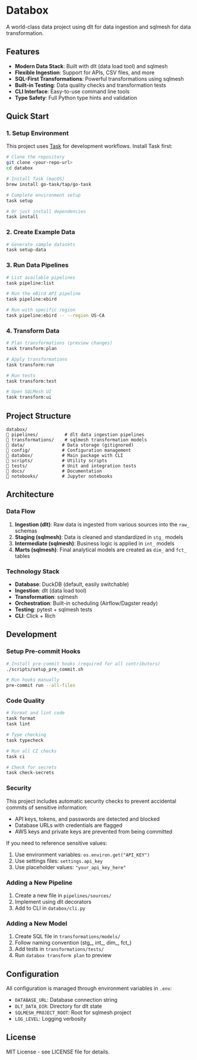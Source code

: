 # Databox

A world-class data project using dlt for data ingestion and sqlmesh for data transformation.

## Features

- **Modern Data Stack**: Built with dlt (data load tool) and sqlmesh
- **Flexible Ingestion**: Support for APIs, CSV files, and more
- **SQL-First Transformations**: Powerful transformations using sqlmesh
- **Built-in Testing**: Data quality checks and transformation tests
- **CLI Interface**: Easy-to-use command line tools
- **Type Safety**: Full Python type hints and validation

## Quick Start

### 1. Setup Environment

This project uses [Task](https://taskfile.dev/) for development workflows. Install Task first:

```bash
# Clone the repository
git clone <your-repo-url>
cd databox

# Install Task (macOS)
brew install go-task/tap/go-task

# Complete environment setup
task setup

# Or just install dependencies
task install
```

### 2. Create Example Data

```bash
# Generate sample datasets
task setup-data
```

### 3. Run Data Pipelines

```bash
# List available pipelines
task pipeline:list

# Run the eBird API pipeline
task pipeline:ebird

# Run with specific region
task pipeline:ebird -- --region US-CA
```

### 4. Transform Data

```bash
# Plan transformations (preview changes)
task transform:plan

# Apply transformations
task transform:run

# Run tests
task transform:test

# Open SQLMesh UI
task transform:ui
```

## Project Structure

```
databox/
   pipelines/          # dlt data ingestion pipelines
   transformations/    # sqlmesh transformation models
   data/              # Data storage (gitignored)
   config/            # Configuration management
   databox/           # Main package with CLI
   scripts/           # Utility scripts
   tests/             # Unit and integration tests
   docs/              # Documentation
   notebooks/         # Jupyter notebooks
```

## Architecture

### Data Flow

1. **Ingestion (dlt)**: Raw data is ingested from various sources into the `raw_` schemas
2. **Staging (sqlmesh)**: Data is cleaned and standardized in `stg_` models
3. **Intermediate (sqlmesh)**: Business logic is applied in `int_` models
4. **Marts (sqlmesh)**: Final analytical models are created as `dim_` and `fct_` tables

### Technology Stack

- **Database**: DuckDB (default, easily switchable)
- **Ingestion**: dlt (data load tool)
- **Transformation**: sqlmesh
- **Orchestration**: Built-in scheduling (Airflow/Dagster ready)
- **Testing**: pytest + sqlmesh tests
- **CLI**: Click + Rich

## Development

### Setup Pre-commit Hooks

```bash
# Install pre-commit hooks (required for all contributors)
./scripts/setup_pre_commit.sh

# Run hooks manually
pre-commit run --all-files
```

### Code Quality

```bash
# Format and lint code
task format
task lint

# Type checking
task typecheck

# Run all CI checks
task ci

# Check for secrets
task check-secrets
```

### Security

This project includes automatic security checks to prevent accidental commits of sensitive information:

- API keys, tokens, and passwords are detected and blocked
- Database URLs with credentials are flagged
- AWS keys and private keys are prevented from being committed

If you need to reference sensitive values:
1. Use environment variables: `os.environ.get("API_KEY")`
2. Use settings files: `settings.api_key`
3. Use placeholder values: `"your_api_key_here"`

### Adding a New Pipeline

1. Create a new file in `pipelines/sources/`
2. Implement using dlt decorators
3. Add to CLI in `databox/cli.py`

### Adding a New Model

1. Create SQL file in `transformations/models/`
2. Follow naming convention (stg_, int_, dim_, fct_)
3. Add tests in `transformations/tests/`
4. Run `databox transform plan` to preview

## Configuration

All configuration is managed through environment variables in `.env`:

- `DATABASE_URL`: Database connection string
- `DLT_DATA_DIR`: Directory for dlt state
- `SQLMESH_PROJECT_ROOT`: Root for sqlmesh project
- `LOG_LEVEL`: Logging verbosity

## License

MIT License - see LICENSE file for details.
